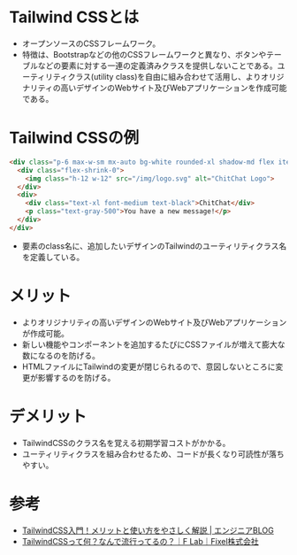 # Tailwind CSSとは
* オープンソースのCSSフレームワーク。
* 特徴は、Bootstrapなどの他のCSSフレームワークと異なり、ボタンやテーブルなどの要素に対する一連の定義済みクラスを提供しないことである。ユーティリティクラス(utility class)を自由に組み合わせて活用し、よりオリジナリティの高いデザインのWebサイト及びWebアプリケーションを作成可能である。

# Tailwind CSSの例
```html
<div class="p-6 max-w-sm mx-auto bg-white rounded-xl shadow-md flex items-center space-x-4">
  <div class="flex-shrink-0">
    <img class="h-12 w-12" src="/img/logo.svg" alt="ChitChat Logo">
  </div>
  <div>
    <div class="text-xl font-medium text-black">ChitChat</div>
    <p class="text-gray-500">You have a new message!</p>
  </div>
</div>

```
* 要素のclass名に、追加したいデザインのTailwindのユーティリティクラス名を定義している。

# メリット
* よりオリジナリティの高いデザインのWebサイト及びWebアプリケーションが作成可能。
* 新しい機能やコンポーネントを追加するたびにCSSファイルが増えて膨大な数になるのを防げる。
* HTMLファイルにTailwindの変更が閉じられるので、意図しないところに変更が影響するのを防げる。

# デメリット
* TailwindCSSのクラス名を覚える初期学習コストがかかる。
* ユーティリティクラスを組み合わせるため、コードが長くなり可読性が落ちやすい。

# 参考
* [TailwindCSS入門！メリットと使い方をやさしく解説 \| エンジニアBLOG](https://blog.cloudsmith.co.jp/2023/02/330/)
* [TailwindCSSって何？なんで流行ってるの？｜F Lab｜Fixel株式会社](https://fixel.co.jp/blog/tailwindcss/)
